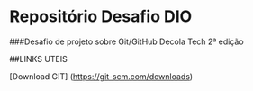 #  Repositório  Desafio DIO
###Desafio de projeto sobre Git/GitHub Decola Tech 2ª edição

##LINKS UTEIS 

[Download GIT] (https://git-scm.com/downloads)
